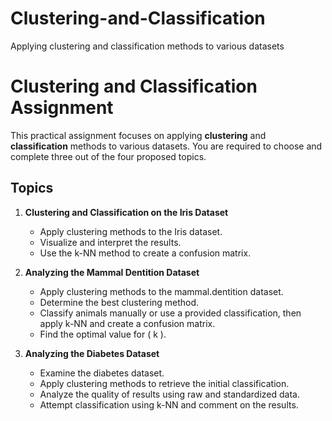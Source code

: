 # Clustering-and-Classification
Applying clustering and classification methods to various datasets

# Clustering and Classification Assignment

This practical assignment focuses on applying **clustering** and **classification** methods to various datasets. You are required to choose and complete three out of the four proposed topics.

## Topics

1. **Clustering and Classification on the Iris Dataset**
   - Apply clustering methods to the Iris dataset.
   - Visualize and interpret the results.
   - Use the k-NN method to create a confusion matrix.

2. **Analyzing the Mammal Dentition Dataset**
   - Apply clustering methods to the mammal.dentition dataset.
   - Determine the best clustering method.
   - Classify animals manually or use a provided classification, then apply k-NN and create a confusion matrix.
   - Find the optimal value for \( k \).

3. **Analyzing the Diabetes Dataset**
   - Examine the diabetes dataset.
   - Apply clustering methods to retrieve the initial classification.
   - Analyze the quality of results using raw and standardized data.
   - Attempt classification using k-NN and comment on the results.
